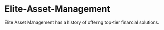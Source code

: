 # Elite-Asset-Management
Elite Asset Management has a history of offering top-tier financial solutions.
